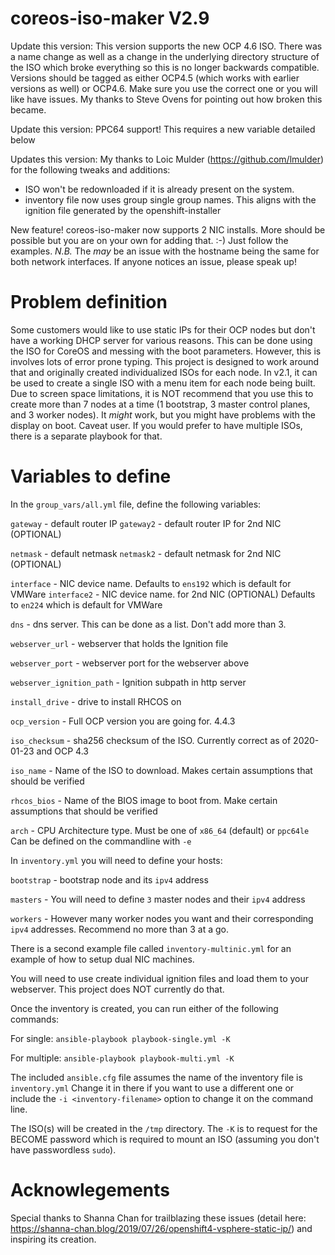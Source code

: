 # coreos-iso-maker V2.9
Update this version:  This version supports the new OCP 4.6 ISO.  There was a name change as well as a change
in the underlying directory structure of the ISO which broke everything so this is no longer backwards compatible.
Versions should be tagged as either OCP4.5 (which works with earlier versions as well) or OCP4.6.  Make sure you
use the correct one or you will like have issues.  My thanks to Steve Ovens for pointing out how broken this became.

Update this version:  PPC64 support!  This requires a new variable detailed below

Updates this version:  My thanks to Loic Mulder (https://github.com/lmulder) for the following tweaks and additions:
* ISO won't be redownloaded if it is already present on the system.
* inventory file now uses group single group names.  This aligns with the ignition file generated by the openshift-installer

New feature!  coreos-iso-maker now supports 2 NIC installs.  More should be possible but you are on your own for 
adding that.  :-)  Just follow the examples. *N.B.* The _may_ be an issue with the hostname being the same for
both network interfaces.  If anyone notices an issue, please speak up!

# Problem definition
Some customers would like to use static IPs for their OCP nodes but don't have a
working DHCP server for various reasons.  This can be done using the ISO for CoreOS
and messing with the boot parameters.  However, this is involves lots of error prone
typing.  This project is designed to work around that and originally created individualized ISOs
for each node.  In v2.1, it can be used to  create a single ISO with a menu item for each node being
built.  Due to screen space limitations, it is NOT recommend that you use this to create
more than 7 nodes at a time (1 bootstrap, 3 master control planes, and 3 worker nodes).
It _might_ work, but you might have problems with the display on boot.  Caveat user.
If you would prefer to have multiple ISOs, there is a separate playbook for that.

# Variables to define
In the `group_vars/all.yml` file, define the following variables:

`gateway`  	- default router IP
`gateway2`  	- default router IP for 2nd NIC (OPTIONAL)

`netmask`  	- default netmask
`netmask2`  	- default netmask for 2nd NIC (OPTIONAL)

`interface` 	- NIC device name.  Defaults to `ens192` which is default for VMWare
`interface2` 	- NIC device name. for 2nd NIC (OPTIONAL) Defaults to `en224` which is default for VMWare

`dns`		- dns server.  This can be done as a list.  Don't add more than 3.

`webserver_url` - webserver that holds the Ignition file

`webserver_port` - webserver port for the webserver above

`webserver_ignition_path` - Ignition subpath in http server

`install_drive` - drive to install RHCOS on

`ocp_version` 	- Full OCP version you are going for. 4.4.3

`iso_checksum`	- sha256 checksum of the ISO.  Currently correct as of 2020-01-23 and OCP 4.3

`iso_name`	- Name of the ISO to download.  Makes certain assumptions that should be verified

`rhcos_bios`	- Name of the BIOS image to boot from.  Make certain assumptions that should be verified

`arch`		- CPU Architecture type.  Must be one of `x86_64` (default) or `ppc64le` Can be defined on the commandline with `-e`

In `inventory.yml` you will need to define your hosts:

`bootstrap`	- bootstrap node and its `ipv4` address

`masters`	- You will need to define `3` master nodes and their `ipv4` address

`workers`	- However many worker nodes you want and their corresponding `ipv4` addresses.  Recommend no more than 3 at a go.

There is a second example file called `inventory-multinic.yml` for an example of how to setup dual NIC machines.

You will need to use create individual ignition files and load them to your webserver.
This project does NOT currently do that.

Once the inventory is created, you can run either of the following commands:

For single:
`ansible-playbook playbook-single.yml -K`

For multiple:
`ansible-playbook playbook-multi.yml -K`

The included `ansible.cfg` file assumes the name of the inventory file is `inventory.yml`  Change it
in there if you want to use a different one or include the `-i <inventory-filename>` option to change it
on the command line.

The ISO(s) will be created in the `/tmp` directory.  The `-K` is to request for the BECOME password which is
required to mount an ISO (assuming you don't have passwordless `sudo`).

# Acknowlegements
Special thanks to Shanna Chan for trailblazing these issues (detail 
here: https://shanna-chan.blog/2019/07/26/openshift4-vsphere-static-ip/) and inspiring its creation.
